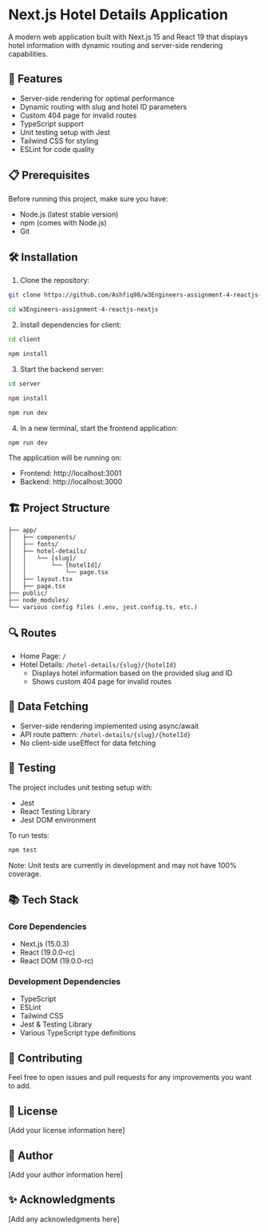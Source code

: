 # Next.js Hotel Details Application

A modern web application built with Next.js 15 and React 19 that displays hotel information with dynamic routing and server-side rendering capabilities.

## 🚀 Features

- Server-side rendering for optimal performance
- Dynamic routing with slug and hotel ID parameters
- Custom 404 page for invalid routes
- TypeScript support
- Unit testing setup with Jest
- Tailwind CSS for styling
- ESLint for code quality

## 📋 Prerequisites

Before running this project, make sure you have:
- Node.js (latest stable version)
- npm (comes with Node.js)
- Git

## 🛠️ Installation

1. Clone the repository:
```bash
git clone https://github.com/Ashfiq98/w3Engineers-assignment-4-reactjs-nextjs.git
```
```bash
cd w3Engineers-assignment-4-reactjs-nextjs
```

2. Install dependencies for client:
```bash
cd client
```
```bash
npm install
```

3. Start the backend server:
```bash
cd server
```
```bash
npm install
```
```bash
npm run dev
```

4. In a new terminal, start the frontend application:
```bash
npm run dev
```

The application will be running on:
- Frontend: http://localhost:3001
- Backend: http://localhost:3000

## 🏗️ Project Structure

```
├── app/
│   ├── components/
│   ├── fonts/
│   ├── hotel-details/
│   │   └── [slug]/
│   │       └── [hotelId]/
│   │           └── page.tsx
│   ├── layout.tsx
│   ├── page.tsx
├── public/
├── node_modules/
└── various config files (.env, jest.config.ts, etc.)
```

## 🔍 Routes

- Home Page: `/`
- Hotel Details: `/hotel-details/{slug}/{hotelId}`
  - Displays hotel information based on the provided slug and ID
  - Shows custom 404 page for invalid routes

## 🔄 Data Fetching

- Server-side rendering implemented using async/await
- API route pattern: `/hotel-details/{slug}/{hotelId}`
- No client-side useEffect for data fetching

## 🧪 Testing

The project includes unit testing setup with:
- Jest
- React Testing Library
- Jest DOM environment

To run tests:
```bash
npm test
```

Note: Unit tests are currently in development and may not have 100% coverage.

## 📚 Tech Stack

### Core Dependencies
- Next.js (15.0.3)
- React (19.0.0-rc)
- React DOM (19.0.0-rc)

### Development Dependencies
- TypeScript
- ESLint
- Tailwind CSS
- Jest & Testing Library
- Various TypeScript type definitions

## 🤝 Contributing

Feel free to open issues and pull requests for any improvements you want to add.

## 📝 License

[Add your license information here]

## 👤 Author

[Add your author information here]

## ✨ Acknowledgments

[Add any acknowledgments here]